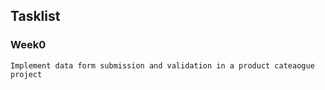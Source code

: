 ## Tasklist

### Week0
    Implement data form submission and validation in a product cateaogue project